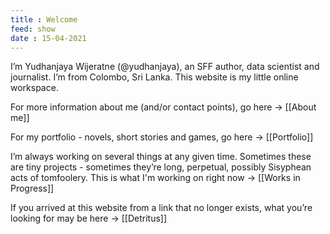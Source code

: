```yaml
---
title : Welcome
feed: show
date : 15-04-2021
---
```



I’m Yudhanjaya Wijeratne (@yudhanjaya), an SFF author, data scientist and journalist. I’m from Colombo, Sri Lanka. This website is my little online workspace.

For more information about me (and/or contact points), go here -> [[About me]]

For my portfolio - novels, short stories and games, go here -> [[Portfolio]]

I’m always working on several things at any given time. Sometimes these are tiny projects - sometimes they’re long, perpetual, possibly Sisyphean acts of tomfoolery. This is what I'm working on right now -> [[Works in Progress]]

If you arrived at this website from a link that no longer exists, what you’re looking for may be here -> [[Detritus]]
